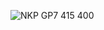 
![NKP GP7 415 400](https://github.com/user-attachments/assets/7fc0617b-f035-41aa-95ba-774d1212e8fc)
